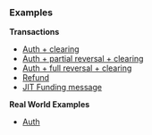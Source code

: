 ### Examples

**Transactions**

- [Auth + clearing](./auth+clearing.md)
- [Auth + partial reversal + clearing](./auth+part-reversal+clearing.md)
- [Auth + full reversal + clearing](./auth+full-reversal+clearing.md)
- [Refund](./refund.md)
- [JIT Funding message](./jit-authorization-message.md)

**Real World Examples**

- [Auth](./auth-real-world.md)
